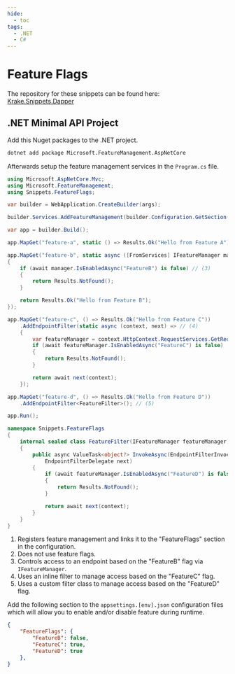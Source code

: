 ```yaml
---
hide:
  - toc
tags:
  - .NET
  - C#
---
```


# Feature Flags

The repository for these snippets can be found here: [Krake.Snippets.Dapper](https://github.com/krake747/krake-blog-snippets/tree/main/Krake.Snippets.Dapper)

## .NET Minimal API Project

Add this Nuget packages to the .NET project.

```bash
dotnet add package Microsoft.FeatureManagement.AspNetCore
```

Afterwards setup the feature management services in the `Program.cs` file.

```cs title="Program.cs" hl_lines="7 11 15 24 36"
using Microsoft.AspNetCore.Mvc;
using Microsoft.FeatureManagement;
using Snippets.FeatureFlags;

var builder = WebApplication.CreateBuilder(args);

builder.Services.AddFeatureManagement(builder.Configuration.GetSection("FeatureFlags")); // (1)

var app = builder.Build();

app.MapGet("feature-a", static () => Results.Ok("Hello from Feature A")); // (2)

app.MapGet("feature-b", static async ([FromServices] IFeatureManager manager) =>
{
    if (await manager.IsEnabledAsync("FeatureB") is false) // (3)
    {
        return Results.NotFound();
    }

    return Results.Ok("Hello from Feature B");
});

app.MapGet("feature-c", () => Results.Ok("Hello from Feature C"))
    .AddEndpointFilter(static async (context, next) => // (4)
    {
        var featureManager = context.HttpContext.RequestServices.GetRequiredService<IFeatureManager>();
        if (await featureManager.IsEnabledAsync("FeatureC") is false)
        {
            return Results.NotFound();
        }

        return await next(context);
    });

app.MapGet("feature-d", () => Results.Ok("Hello from Feature D"))
    .AddEndpointFilter<FeatureFilter>(); // (5)

app.Run();

namespace Snippets.FeatureFlags
{
    internal sealed class FeatureFilter(IFeatureManager featureManager) : IEndpointFilter
    {
        public async ValueTask<object?> InvokeAsync(EndpointFilterInvocationContext context,
            EndpointFilterDelegate next)
        {
            if (await featureManager.IsEnabledAsync("FeatureD") is false)
            {
                return Results.NotFound();
            }

            return await next(context);
        }
    }
}
```

1. Registers feature management and links it to the "FeatureFlags" section in the configuration.
2. Does not use feature flags.
3. Controls access to an endpoint based on the "FeatureB" flag via `IFeatureManager`.
4. Uses an inline filter to manage access based on the "FeatureC" flag.
5. Uses a custom filter class to manage access based on the "FeatureD" flag.

Add the following section to the `appsettings.[env].json` configuration files which will allow you to enable and/or 
disable feature during runtime.

```json title="appsettings.json"
{
    "FeatureFlags": {
        "FeatureB": false,
        "FeatureC": true,
        "FeatureD": true
    },
}
```
